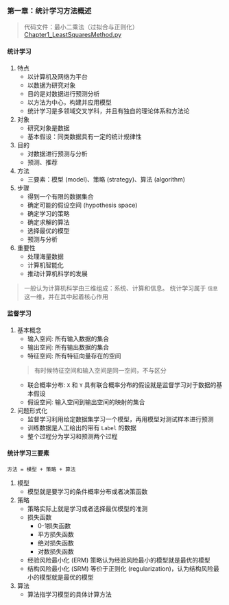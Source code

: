 ### 第一章：统计学习方法概述
> 代码文件：最小二乘法（过拟合与正则化） \
> [Chapter1_LeastSquaresMethod.py](./Chapter1_LeastSquaresMethod.py)
#### 统计学习
1. 特点
    - 以计算机及网络为平台
    - 以数据为研究对象
    - 目的是对数据进行预测分析
    - 以方法为中心，构建并应用模型
    - 统计学习是多领域交叉学科，并且有独自的理论体系和方法论
1. 对象
    - 研究对象是数据
    - 基本假设：同类数据具有一定的统计规律性
1. 目的
    - 对数据进行预测与分析
    - 预测、推荐
1. 方法
    - 三要素：模型 (model)、策略 (strategy)、算法 (algorithm)
1. 步骤
    - 得到一个有限的数据集合
    - 确定可能的假设空间 (hypothesis space)
    - 确定学习的策略
    - 确定求解的算法
    - 选择最优的模型
    - 预测与分析
1. 重要性
    - 处理海量数据
    - 计算机智能化
    - 推动计算机科学的发展
> 一般认为计算机科学由三维组成：系统、计算和信息。
> 统计学习属于 `信息` 这一维，并在其中起着核心作用
#### 监督学习
1. 基本概念
    - 输入空间: 所有输入数据的集合
    - 输出空间: 所有输出数据的集合
    - 特征空间: 所有特征向量存在的空间
    > 有时候特征空间和输入空间是同一空间，不与区分
    - 联合概率分布: `X` 和 `Y` 具有联合概率分布的假设就是监督学习对于数据的基本假设
    - 假设空间: 输入空间到输出空间的映射的集合
1. 问题形式化
    - 监督学习利用给定数据集学习一个模型，再用模型对测试样本进行预测
    - 训练数据是人工给出的带有 `Label` 的数据
    - 整个过程分为学习和预测两个过程
#### 统计学习三要素
`方法 = 模型 + 策略 + 算法`
1. 模型
    - 模型就是要学习的条件概率分布或者决策函数
1. 策略
    - 策略实际上就是学习或者选择最优模型的准测
    - 损失函数
      - 0-1损失函数
      - 平方损失函数
      - 绝对损失函数
      - 对数损失函数
    - 经验风险最小化 (ERM) 策略认为经验风险最小的模型就是最优的模型
    - 结构风险最小化 (SRM) 等价于正则化 (regularization)，认为结构风险最小的模型就是最优的模型
1. 算法
    - 算法指学习模型的具体计算方法
    